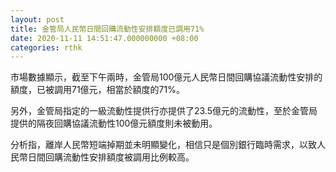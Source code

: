 ```yaml
---
layout: post
title: 金管局人民幣日間回購流動性安排額度已調用71%
date: 2020-11-11 14:51:47.000000000 +08:00
categories: rthk
---
```


市場數據顯示，截至下午兩時，金管局100億元人民幣日間回購協議流動性安排的額度，已被調用71億元，相當於額度的71%。

另外，金管局指定的一級流動性提供行亦提供了23.5億元的流動性，至於金管局提供的隔夜回購協議流動性100億元額度則未被動用。

分析指，離岸人民幣短端掉期並未明顯變化，相信只是個別銀行臨時需求，以致人民幣日間回購流動性安排額度被調用比例較高。
